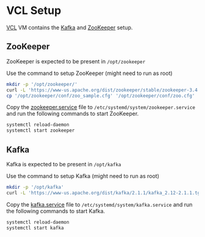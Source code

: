 # VCL Setup

[VCL](https://vcl.ncsu.edu/) VM contains the [Kafka](https://kafka.apache.org/) and [ZooKeeper](https://zookeeper.apache.org/) setup.

## ZooKeeper

ZooKeeper is expected to be present in `/opt/zookeeper`

Use the command to setup ZooKeeper (might need to run as root)

```sh
mkdir -p '/opt/zookeeper/'
curl -L 'https://www-us.apache.org/dist/zookeeper/stable/zookeeper-3.4.13.tar.gz' | tar xz -C '/opt/zookeeper/' --strip-components=1
cp '/opt/zookeeper/conf/zoo_sample.cfg' '/opt/zookeeper/conf/zoo.cfg'
```

Copy the [zookeeper.service](./zookeeper.service) file to `/etc/systemd/system/zookeeper.service` and run the following commands to start ZooKeeper.

```sh
systemctl reload-daemon
systemctl start zookeeper
```

## Kafka

Kafka is expected to be present in `/opt/kafka`

Use the command to setup Kafka (might need to run as root)

```sh
mkdir -p '/opt/kafka'
curl -L 'https://www-us.apache.org/dist/kafka/2.1.1/kafka_2.12-2.1.1.tgz' | tar xz -C '/opt/kafka/' --strip-components=1
```

Copy the [kafka.service](./kafka.service) file to `/etc/systemd/system/kafka.service` and run the following commands to start Kafka.

```sh
systemctl reload-daemon
systemctl start kafka
```
